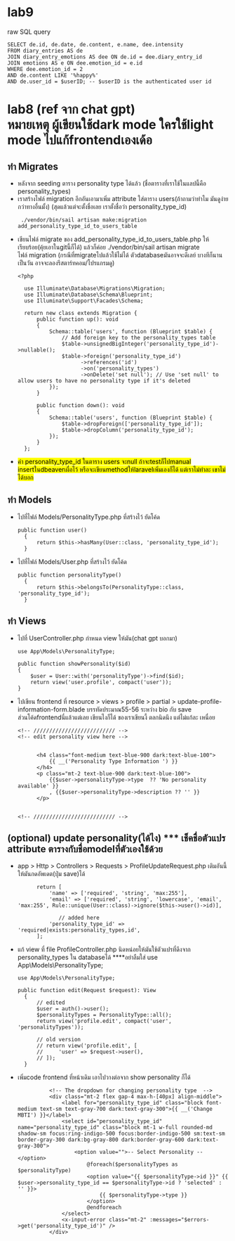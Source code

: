 # lab9 
raw SQL query
```
SELECT de.id, de.date, de.content, e.name, dee.intensity
FROM diary_entries AS de
JOIN diary_entry_emotions AS dee ON de.id = dee.diary_entry_id
JOIN emotions AS e ON dee.emotion_id = e.id
WHERE dee.emotion_id = 2
AND de.content LIKE '%happy%'
AND de.user_id = $userID; -- $userID is the authenticated user id

```

# lab8 (ref จาก chat gpt) <br/> หมายเหตุ ผู้เขียนใช้dark mode ใครใช้light mode ไปแก้frontendเองเด้อ 

## ทำ Migrates
- หลังจาก seeding ตาราง personality type ได้แล้ว (ชื่อตารางที่เราใช้ในแลปนี้คือ personality_types)
- เราสร้างไฟล์ migration อีกอันเอามาเพิ่ม attribute ใส่ตาราง users(ถ้าถามว่าทำไม มันดูง่ายกว่าทางอื่นมั้ง) (สุดแล้วแต่จะตั้งชื่อเลย เราตั้งชื่อว่า personality_type_id)
  ```
   ./vendor/bin/sail artisan make:migration add_personality_type_id_to_users_table
  ```
- เขียนไฟล์ migrate ของ add_personality_type_id_to_users_table.php ให้เรียบร้อย(คุ้ยเอาในgitนี้ก็ได้) แล้วก็ค่อย ./vendor/bin/sail artisan migrate <br/> ไฟล์ migration (กรณีที่migrateไปแล้วใช้ไม่ได้ ตัวdatabaseมันอาจจะดีเลย์ บางทีก็นานเป็นวัน อาจจะลองรีสตาร์ทคอม/โปรแกรมดู)
  ```
  <?php

    use Illuminate\Database\Migrations\Migration;
    use Illuminate\Database\Schema\Blueprint;
    use Illuminate\Support\Facades\Schema;

    return new class extends Migration {
        public function up(): void
        {
            Schema::table('users', function (Blueprint $table) {
                // Add foreign key to the personality_types table
                $table->unsignedBigInteger('personality_type_id')->nullable();
                $table->foreign('personality_type_id')
                      ->references('id')
                      ->on('personality_types')
                      ->onDelete('set null'); // Use 'set null' to allow users to have no personality type if it's deleted
            });
        }

        public function down(): void
        {
            Schema::table('users', function (Blueprint $table) {
                $table->dropForeign(['personality_type_id']);
                $table->dropColumn('personality_type_id');
            });
        }
    };

  ```
- <mark>ค่า personality_type_id ในตาราง users จะnull ถ้าจะtestก็ไปmanual insertในdbeaverเผื่อไว้ หรือจะเขียนmethodให้laravelเพิ่มเองก็ได้ แต่เราไม่ทำละ เขาไม่ได้บอก</mark>
## ทำ Models
- ไปที่ไฟล์ Models/PersonalityType.php ที่สร้างไว้ ยัดโค้ด
  ```
  public function user()
    {
        return $this->hasMany(User::class, 'personality_type_id');
    }
  ```
- ไปที่ไฟล์ Models/User.php ที่สร้างไว้ ยัดโค้ด
  ```
  public function personalityType()
    {
        return $this->belongsTo(PersonalityType::class, 'personality_type_id');
    }
  ```
## ทำ Views
- ไปที่ UserController.php กำหนด view ให้มัน(chat gpt บอกมา)
  ```
  use App\Models\PersonalityType;
  ```
    ```
    public function showPersonality($id)
    {
        $user = User::with('personalityType')->find($id); 
        return view('user.profile', compact('user'));
    }
    ```
- ไปเขียน frontend ที่ resource > views > profile > partial > update-profile-information-form.blade บรรทัดประมาณ55-56 ระหว่าง bio กับ save <br/>
  ส่วนโค้ดfrontendนี่แล้วแต่เลย เขียนไงก็ได้ ของเราเขียนงี้ ตลกนิดนึง แต่ไม่แก้ละ เหนื่อย
  ```
  <!-- ////////////////////////// -->
  <!-- edit personality view here -->

  
        <h4 class="font-medium text-blue-900 dark:text-blue-100">
            {{ __('Personality Type Information ') }}
        </h4>
        <p class="mt-2 text-blue-900 dark:text-blue-100">
            {{$user->personalityType->type  ?? 'No personality available' }}
            , {{$user->personalityType->description ?? '' }}
        </p>

  
  <!-- ////////////////////////// -->
  ```
## (optional) update personality(ได้ไง) *** เช็คชื่อตัวแปร attribute ตารางกับชื่อmodelที่ตัวเองใช้ด้วย
- app > Http > Controllers > Requests > ProfileUpdateRequest.php เติมอันนี้ ให้มันกดอัพเดต(ปุ่ม save)ได้
  ```
        return [
            'name' => ['required', 'string', 'max:255'],
            'email' => ['required', 'string', 'lowercase', 'email', 'max:255', Rule::unique(User::class)->ignore($this->user()->id)],
  
               // added here
            'personality_type_id' => 'required|exists:personality_types,id',
        ];
  ```
- แก้ view ที่ file ProfileController.php นิดหน่อยให้มันใช้ตัวแปรที่ดึงจาก personality_types ใน databaseได้ ****อย่าลืมใส่ use App\Models\PersonalityType;
  ```
  use App\Models\PersonalityType;
  ```
  ```
  public function edit(Request $request): View
    {
        // edited
        $user = auth()->user();
        $personalityTypes = PersonalityType::all(); 
        return view('profile.edit', compact('user', 'personalityTypes'));
    
        // old version
        // return view('profile.edit', [
        //     'user' => $request->user(), 
        // ]);
    }
  ```
- เพิ่มcode frontend ที่หน้าเดิม เอาไปวางต่อจาก show personality ก็ได้
  ```
            <!-- The dropdown for changing personality type  -->
            <div class="mt-2 flex gap-4 max-h-[40px] align-middle">
                <label for="personality_type_id" class="block font-medium text-sm text-gray-700 dark:text-gray-300">{{ __('Change MBTI') }}</label>
                <select id="personality_type_id" name="personality_type_id" class="block mt-1 w-full rounded-md shadow-sm focus:ring-indigo-500 focus:border-indigo-500 sm:text-sm border-gray-300 dark:bg-gray-800 dark:border-gray-600 dark:text-gray-300">
                    <option value="">-- Select Personality --</option>
                        @foreach($personalityTypes as $personalityType)
                        <option value="{{ $personalityType->id }}" {{ $user->personality_type_id == $personalityType->id ? 'selected' : '' }}>
                            {{ $personalityType->type }} 
                        </option>
                        @endforeach
                </select>
                <x-input-error class="mt-2" :messages="$errors->get('personality_type_id')" />
            </div>    
  ```
